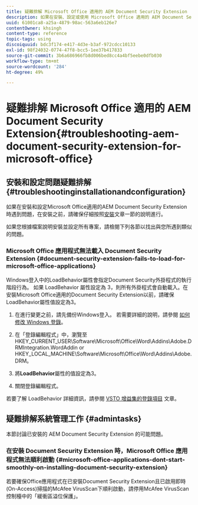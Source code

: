 ```yaml
---
title: 疑難排解 Microsoft Office 適用的 AEM Document Security Extension
description: 如果在安裝、設定或使用 Microsoft Office 適用的 AEM Document Security Extension 時遇到問題，請按照本文件所列的說明進行操作。
uuid: 61001ca8-a25a-4879-98ac-563a6eb126e7
contentOwner: khsingh
content-type: reference
topic-tags: using
discoiquuid: bdc3f174-e417-4d3e-b3af-972cdcc10133
exl-id: 98f24032-0774-47f8-bcc5-1ee37b417833
source-git-commit: 3b6a686966fb8d006bed8cc4a4bf5eebe0dfb030
workflow-type: tm+mt
source-wordcount: '284'
ht-degree: 49%

---
```


# 疑難排解 Microsoft Office 適用的 AEM Document Security Extension{#troubleshooting-aem-document-security-extension-for-microsoft-office}

## 安裝和設定問題疑難排解 {#troubleshootinginstallationandconfiguration}

如果在安裝和設定Microsoft Office適用的AEM Document Security Extension時遇到問題，在安裝之前，請確保仔細按照[安裝](installing-configuring-aemdsext.md)文章一節的說明進行。

如果您根據檔案說明安裝並設定所有專案，請檢閱下列各節以找出與您所遇到類似的問題。

### Microsoft Office 應用程式無法載入 Document Security Extension {#document-security-extension-fails-to-load-for-microsoft-office-applications}

Windows登入中的LoadBehavior屬性會指定Document Security外掛程式的執行階段行為。 如果 LoadBehavior 屬性設定為 3，則所有外掛程式會自動載入。在安裝Microsoft Office適用的Document Security Extension以前，請確保LoadBehavior屬性值設定為3。

1. 在進行變更之前，請先備份Windows登入。 若需要詳細的說明，請參閱 [如何修改 Windows 登錄](https://learn.microsoft.com/en-us/troubleshoot/windows-server/performance/windows-registry-advanced-users)。
1. 在「登錄編輯程式」中，瀏覽至 HKEY_CURRENT_USER\Software\Microsoft\Office\Word\Addins\Adobe.DRMIntegration.WordAddin or HKEY_LOCAL_MACHINE\Software\Microsoft\Office\Word\Addins\Adobe.DRM。
1. 將&#x200B;**LoadBehavior**&#x200B;屬性的值設定為3。

1. 關閉登錄編輯程式。

若要了解 LoadBehavior 詳細資訊，請參閱 [VSTO 增益集的登錄項目](https://learn.microsoft.com/en-us/visualstudio/vsto/registry-entries-for-vsto-add-ins?view=vs-2022&amp;redirectedfrom=MSDN#LoadBehavior) 文章。

## 疑難排解系統管理工作 {#admintasks}

本節討論已安裝的 AEM Document Security Extension 的可能問題。

### 在安裝 Document Security Extension 時，Microsoft Office 應用程式無法順利啟動 {#microsoft-office-applications-dont-start-smoothly-on-installing-document-security-extension}

若要確保Office應用程式在已安裝Document Security Extension且已啟用即時(On-Access)掃描的McAfee VirusScan下順利啟動，請停用McAfee VirusScan控制檯中的「緩衝區溢位保護」。
